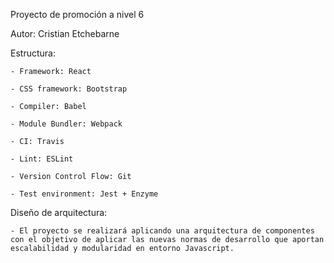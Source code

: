 Proyecto de promoción a nivel 6

Autor: Cristian Etchebarne

Estructura:

    - Framework: React

    - CSS framework: Bootstrap

    - Compiler: Babel

    - Module Bundler: Webpack

    - CI: Travis

    - Lint: ESLint

    - Version Control Flow: Git

    - Test environment: Jest + Enzyme

Diseño de arquitectura:

    - El proyecto se realizará aplicando una arquitectura de componentes con el objetivo de aplicar las nuevas normas de desarrollo que aportan
    escalabilidad y modularidad en entorno Javascript.

